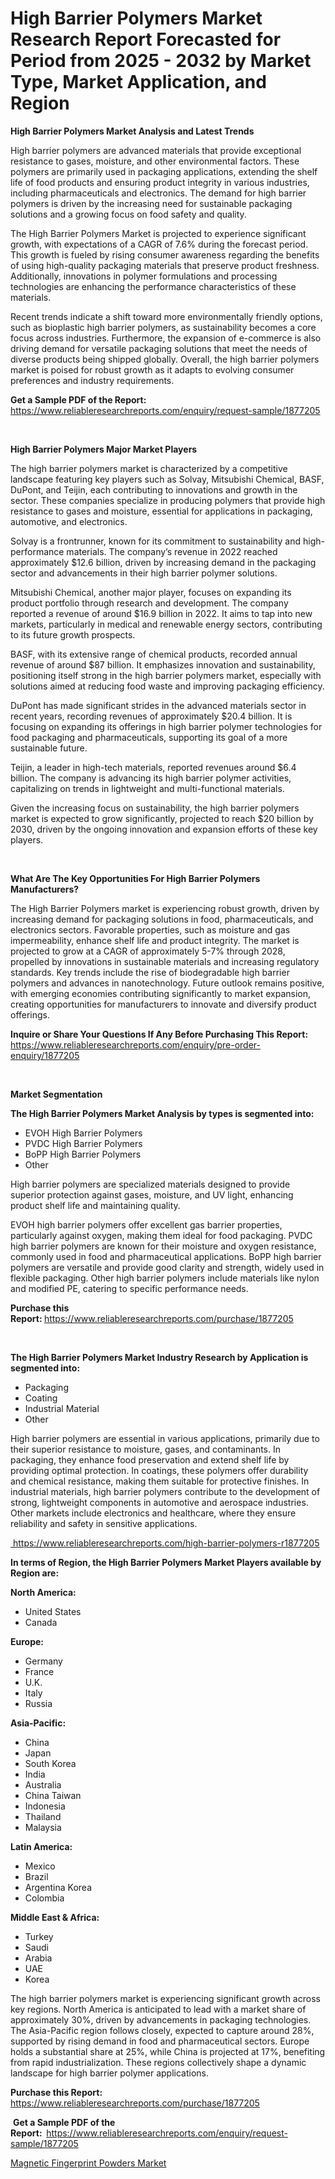 <p><h1>High Barrier Polymers Market Research Report Forecasted for Period from 2025 -  2032 by Market Type, Market Application, and Region</h1></p><p><strong>High Barrier Polymers Market Analysis and Latest Trends</strong></p>
<p><p>High barrier polymers are advanced materials that provide exceptional resistance to gases, moisture, and other environmental factors. These polymers are primarily used in packaging applications, extending the shelf life of food products and ensuring product integrity in various industries, including pharmaceuticals and electronics. The demand for high barrier polymers is driven by the increasing need for sustainable packaging solutions and a growing focus on food safety and quality.</p><p>The High Barrier Polymers Market is projected to experience significant growth, with expectations of a CAGR of 7.6% during the forecast period. This growth is fueled by rising consumer awareness regarding the benefits of using high-quality packaging materials that preserve product freshness. Additionally, innovations in polymer formulations and processing technologies are enhancing the performance characteristics of these materials. </p><p>Recent trends indicate a shift toward more environmentally friendly options, such as bioplastic high barrier polymers, as sustainability becomes a core focus across industries. Furthermore, the expansion of e-commerce is also driving demand for versatile packaging solutions that meet the needs of diverse products being shipped globally. Overall, the high barrier polymers market is poised for robust growth as it adapts to evolving consumer preferences and industry requirements.</p></p>
<p><strong>Get a Sample PDF of the Report:&nbsp;</strong> <a href="https://www.reliableresearchreports.com/enquiry/request-sample/1877205?utm_campaign=2222&utm_medium=2&utm_source=Github&utm_content=ia&utm_term=03042025&utm_id=high-barrier-polymers">https://www.reliableresearchreports.com/enquiry/request-sample/1877205</a></p>
<p>&nbsp;</p>
<p><strong>High Barrier Polymers Major Market Players</strong></p>
<p><p>The high barrier polymers market is characterized by a competitive landscape featuring key players such as Solvay, Mitsubishi Chemical, BASF, DuPont, and Teijin, each contributing to innovations and growth in the sector. These companies specialize in producing polymers that provide high resistance to gases and moisture, essential for applications in packaging, automotive, and electronics.</p><p>Solvay is a frontrunner, known for its commitment to sustainability and high-performance materials. The company’s revenue in 2022 reached approximately $12.6 billion, driven by increasing demand in the packaging sector and advancements in their high barrier polymer solutions.</p><p>Mitsubishi Chemical, another major player, focuses on expanding its product portfolio through research and development. The company reported a revenue of around $16.9 billion in 2022. It aims to tap into new markets, particularly in medical and renewable energy sectors, contributing to its future growth prospects.</p><p>BASF, with its extensive range of chemical products, recorded annual revenue of around $87 billion. It emphasizes innovation and sustainability, positioning itself strong in the high barrier polymers market, especially with solutions aimed at reducing food waste and improving packaging efficiency.</p><p>DuPont has made significant strides in the advanced materials sector in recent years, recording revenues of approximately $20.4 billion. It is focusing on expanding its offerings in high barrier polymer technologies for food packaging and pharmaceuticals, supporting its goal of a more sustainable future.</p><p>Teijin, a leader in high-tech materials, reported revenues around $6.4 billion. The company is advancing its high barrier polymer activities, capitalizing on trends in lightweight and multi-functional materials. </p><p>Given the increasing focus on sustainability, the high barrier polymers market is expected to grow significantly, projected to reach $20 billion by 2030, driven by the ongoing innovation and expansion efforts of these key players.</p></p>
<p>&nbsp;</p>
<p><strong>What Are The Key Opportunities For High Barrier Polymers Manufacturers?</strong></p>
<p><p>The High Barrier Polymers market is experiencing robust growth, driven by increasing demand for packaging solutions in food, pharmaceuticals, and electronics sectors. Favorable properties, such as moisture and gas impermeability, enhance shelf life and product integrity. The market is projected to grow at a CAGR of approximately 5-7% through 2028, propelled by innovations in sustainable materials and increasing regulatory standards. Key trends include the rise of biodegradable high barrier polymers and advances in nanotechnology. Future outlook remains positive, with emerging economies contributing significantly to market expansion, creating opportunities for manufacturers to innovate and diversify product offerings.</p></p>
<p><strong>Inquire or Share Your Questions If Any Before Purchasing This Report:</strong> <a href="https://www.reliableresearchreports.com/enquiry/pre-order-enquiry/1877205?utm_campaign=2222&utm_medium=2&utm_source=Github&utm_content=ia&utm_term=03042025&utm_id=high-barrier-polymers">https://www.reliableresearchreports.com/enquiry/pre-order-enquiry/1877205</a></p>
<p>&nbsp;</p>
<p><strong>Market Segmentation</strong></p>
<p><strong>The High Barrier Polymers Market Analysis by types is segmented into:</strong></p>
<p><ul><li>EVOH High Barrier Polymers</li><li>PVDC High Barrier Polymers</li><li>BoPP High Barrier Polymers</li><li>Other</li></ul></p>
<p><p>High barrier polymers are specialized materials designed to provide superior protection against gases, moisture, and UV light, enhancing product shelf life and maintaining quality. </p><p>EVOH high barrier polymers offer excellent gas barrier properties, particularly against oxygen, making them ideal for food packaging. PVDC high barrier polymers are known for their moisture and oxygen resistance, commonly used in food and pharmaceutical applications. BoPP high barrier polymers are versatile and provide good clarity and strength, widely used in flexible packaging. Other high barrier polymers include materials like nylon and modified PE, catering to specific performance needs.</p></p>
<p><strong>Purchase this Report:&nbsp;</strong><a href="https://www.reliableresearchreports.com/purchase/1877205?utm_campaign=2222&utm_medium=2&utm_source=Github&utm_content=ia&utm_term=03042025&utm_id=high-barrier-polymers">https://www.reliableresearchreports.com/purchase/1877205</a></p>
<p>&nbsp;</p>
<p><strong>The High Barrier Polymers Market Industry Research by Application is segmented into:</strong></p>
<p><ul><li>Packaging</li><li>Coating</li><li>Industrial Material</li><li>Other</li></ul></p>
<p><p>High barrier polymers are essential in various applications, primarily due to their superior resistance to moisture, gases, and contaminants. In packaging, they enhance food preservation and extend shelf life by providing optimal protection. In coatings, these polymers offer durability and chemical resistance, making them suitable for protective finishes. In industrial materials, high barrier polymers contribute to the development of strong, lightweight components in automotive and aerospace industries. Other markets include electronics and healthcare, where they ensure reliability and safety in sensitive applications.</p></p>
<p><a href="https://www.reliableresearchreports.com/high-barrier-polymers-r1877205?utm_campaign=2222&utm_medium=2&utm_source=Github&utm_content=ia&utm_term=03042025&utm_id=high-barrier-polymers">&nbsp;https://www.reliableresearchreports.com/high-barrier-polymers-r1877205</a></p>
<p><strong>In terms of Region, the High Barrier Polymers Market Players available by Region are:</strong></p>
<p>
    <p> <strong> North America: </strong>
        <ul>
            <li>United States</li>
            <li>Canada</li>
        </ul>
        </p> 
    <p> <strong> Europe: </strong>
        <ul>
            <li>Germany</li>
            <li>France</li>
            <li>U.K.</li>
            <li>Italy</li>
            <li>Russia</li>
        </ul>
        </p> 
    <p> <strong> Asia-Pacific: </strong>
        <ul>
            <li>China</li>
            <li>Japan</li>
            <li>South Korea</li>
            <li>India</li>
            <li>Australia</li>
            <li>China Taiwan</li>
            <li>Indonesia</li>
            <li>Thailand</li>
            <li>Malaysia</li>
        </ul>
        </p> 
    <p> <strong> Latin America: </strong>
        <ul>
            <li>Mexico</li>
            <li>Brazil</li>
            <li>Argentina Korea</li>
            <li>Colombia</li>
        </ul>
        </p> 
    <p> <strong> Middle East & Africa: </strong>
        <ul>
            <li>Turkey</li>
            <li>Saudi</li>
            <li>Arabia</li>
            <li>UAE</li>
            <li>Korea</li>
        </ul>
    </p>
    </p>
<p><p>The high barrier polymers market is experiencing significant growth across key regions. North America is anticipated to lead with a market share of approximately 30%, driven by advancements in packaging technologies. The Asia-Pacific region follows closely, expected to capture around 28%, supported by rising demand in food and pharmaceutical sectors. Europe holds a substantial share at 25%, while China is projected at 17%, benefiting from rapid industrialization. These regions collectively shape a dynamic landscape for high barrier polymer applications.</p></p>
<p><strong>Purchase this Report: </strong><a href="https://www.reliableresearchreports.com/purchase/1877205?utm_campaign=2222&utm_medium=2&utm_source=Github&utm_content=ia&utm_term=03042025&utm_id=high-barrier-polymers">https://www.reliableresearchreports.com/purchase/1877205</a></p>
<p>&nbsp;<strong>Get a Sample PDF of the Report:&nbsp;&nbsp;</strong><a href="https://www.reliableresearchreports.com/enquiry/request-sample/1877205?utm_campaign=2222&utm_medium=2&utm_source=Github&utm_content=ia&utm_term=03042025&utm_id=high-barrier-polymers">https://www.reliableresearchreports.com/enquiry/request-sample/1877205</a></p>
<p><strong></strong></p>
<p><p><a href="https://github.com/SamiaChowdhury801/Market-Research-Report-List-2/blob/main/magnetic-fingerprint-powders-market.md?utm_campaign=2222&utm_medium=2&utm_source=Github&utm_content=ia&utm_term=03042025&utm_id=high-barrier-polymers">Magnetic Fingerprint Powders Market</a></p></p>